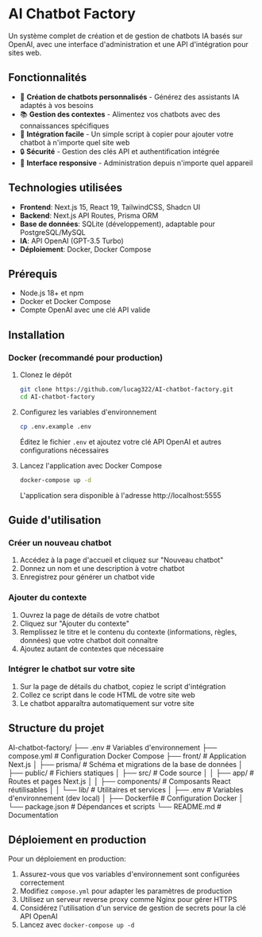 # AI Chatbot Factory

Un système complet de création et de gestion de chatbots IA basés sur OpenAI, avec une interface d'administration et une API d'intégration pour sites web.

## Fonctionnalités

- 🤖 **Création de chatbots personnalisés** - Générez des assistants IA adaptés à vos besoins
- 📚 **Gestion des contextes** - Alimentez vos chatbots avec des connaissances spécifiques
- 🔌 **Intégration facile** - Un simple script à copier pour ajouter votre chatbot à n'importe quel site web
- 🔒 **Sécurité** - Gestion des clés API et authentification intégrée
- 📱 **Interface responsive** - Administration depuis n'importe quel appareil

## Technologies utilisées

- **Frontend**: Next.js 15, React 19, TailwindCSS, Shadcn UI
- **Backend**: Next.js API Routes, Prisma ORM
- **Base de données**: SQLite (développement), adaptable pour PostgreSQL/MySQL
- **IA**: API OpenAI (GPT-3.5 Turbo)
- **Déploiement**: Docker, Docker Compose

## Prérequis

- Node.js 18+ et npm
- Docker et Docker Compose
- Compte OpenAI avec une clé API valide

## Installation

### Docker (recommandé pour production)

1. Clonez le dépôt

   ```bash
   git clone https://github.com/lucag322/AI-chatbot-factory.git
   cd AI-chatbot-factory
   ```

2. Configurez les variables d'environnement

   ```bash
   cp .env.example .env
   ```

   Éditez le fichier `.env` et ajoutez votre clé API OpenAI et autres configurations nécessaires

3. Lancez l'application avec Docker Compose
   ```bash
   docker-compose up -d
   ```
   L'application sera disponible à l'adresse http://localhost:5555

## Guide d'utilisation

### Créer un nouveau chatbot

1. Accédez à la page d'accueil et cliquez sur "Nouveau chatbot"
2. Donnez un nom et une description à votre chatbot
3. Enregistrez pour générer un chatbot vide

### Ajouter du contexte

1. Ouvrez la page de détails de votre chatbot
2. Cliquez sur "Ajouter du contexte"
3. Remplissez le titre et le contenu du contexte (informations, règles, données) que votre chatbot doit connaître
4. Ajoutez autant de contextes que nécessaire

### Intégrer le chatbot sur votre site

1. Sur la page de détails du chatbot, copiez le script d'intégration
2. Collez ce script dans le code HTML de votre site web
3. Le chatbot apparaîtra automatiquement sur votre site

## Structure du projet

AI-chatbot-factory/
├── .env # Variables d'environnement
├── compose.yml # Configuration Docker Compose
├── front/ # Application Next.js
│ ├── prisma/ # Schéma et migrations de la base de données
│ ├── public/ # Fichiers statiques
│ ├── src/ # Code source
│ │ ├── app/ # Routes et pages Next.js
│ │ ├── components/ # Composants React réutilisables
│ │ └── lib/ # Utilitaires et services
│ ├── .env # Variables d'environnement (dev local)
│ ├── Dockerfile # Configuration Docker
│ └── package.json # Dépendances et scripts
└── README.md # Documentation

## Déploiement en production

Pour un déploiement en production:

1. Assurez-vous que vos variables d'environnement sont configurées correctement
2. Modifiez `compose.yml` pour adapter les paramètres de production
3. Utilisez un serveur reverse proxy comme Nginx pour gérer HTTPS
4. Considérez l'utilisation d'un service de gestion de secrets pour la clé API OpenAI
5. Lancez avec `docker-compose up -d`
